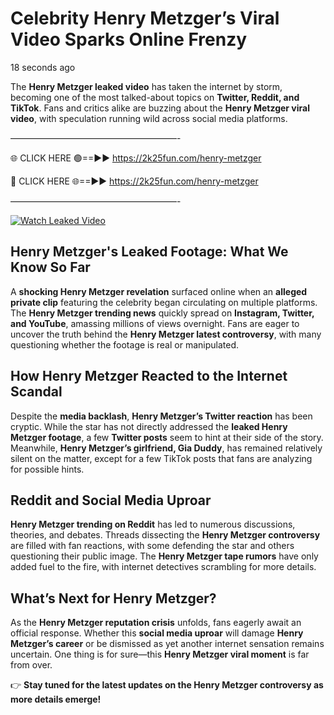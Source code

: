# Celebrity Henry Metzger’s Viral Video Sparks Online Frenzy

18 seconds ago

The **Henry Metzger leaked video** has taken the internet by storm, becoming one of the most talked-about topics on **Twitter, Reddit, and TikTok**. Fans and critics alike are buzzing about the **Henry Metzger viral video**, with speculation running wild across social media platforms.

———————————————————-

🌐 CLICK HERE 🟢==►► https://2k25fun.com/henry-metzger

🔴 CLICK HERE 🌐==►► https://2k25fun.com/henry-metzger

———————————————————-

[![Watch Leaked Video](https://miro.medium.com/v2/resize:fit:828/format:webp/1*cilzJN44JGOrTw9NJCrNHA.gif "Watch Leaked Video")](https://2k25fun.com/henry-metzger)

## **Henry Metzger's Leaked Footage: What We Know So Far**  
A **shocking Henry Metzger revelation** surfaced online when an **alleged private clip** featuring the celebrity began circulating on multiple platforms. The **Henry Metzger trending news** quickly spread on **Instagram, Twitter, and YouTube**, amassing millions of views overnight. Fans are eager to uncover the truth behind the **Henry Metzger latest controversy**, with many questioning whether the footage is real or manipulated.  

## **How Henry Metzger Reacted to the Internet Scandal**  
Despite the **media backlash**, **Henry Metzger’s Twitter reaction** has been cryptic. While the star has not directly addressed the **leaked Henry Metzger footage**, a few **Twitter posts** seem to hint at their side of the story. Meanwhile, **Henry Metzger’s girlfriend, Gia Duddy**, has remained relatively silent on the matter, except for a few TikTok posts that fans are analyzing for possible hints.  

## **Reddit and Social Media Uproar**  
**Henry Metzger trending on Reddit** has led to numerous discussions, theories, and debates. Threads dissecting the **Henry Metzger controversy** are filled with fan reactions, with some defending the star and others questioning their public image. The **Henry Metzger tape rumors** have only added fuel to the fire, with internet detectives scrambling for more details.  

## **What’s Next for Henry Metzger?**  
As the **Henry Metzger reputation crisis** unfolds, fans eagerly await an official response. Whether this **social media uproar** will damage **Henry Metzger’s career** or be dismissed as yet another internet sensation remains uncertain. One thing is for sure—this **Henry Metzger viral moment** is far from over.  

👉 **Stay tuned for the latest updates on the Henry Metzger controversy as more details emerge!**  